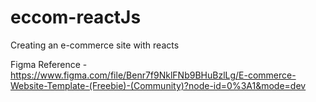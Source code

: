 # eccom-reactJs
Creating an e-commerce site with reacts

Figma Reference - https://www.figma.com/file/Benr7f9NklFNb9BHuBzlLg/E-commerce-Website-Template-(Freebie)-(Community)?node-id=0%3A1&mode=dev
